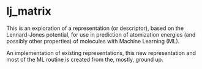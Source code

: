 # lj_matrix
This is an exploration of a representation (or descriptor), based on the Lennard-Jones potential, for use in prediction of atomization energies (and possibly other properties) of molecules with Machine Learning (ML).

An implementation of existing representations, this new representation and most of the ML routine is created from the, mostly, ground up.
